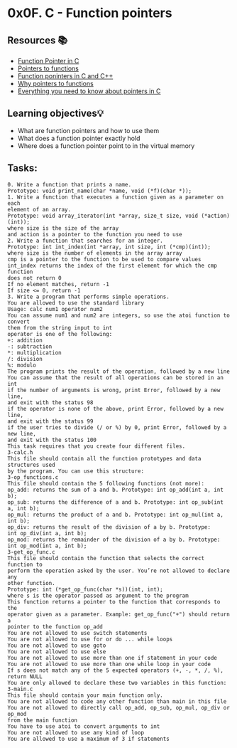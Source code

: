 # 0x0F. C - Function pointers
## Resources :books:
* [Function Pointer in C](https://www.geeksforgeeks.org/function-pointer-in-c/)
* [Pointers to functions](https://www.geeksforgeeks.org/function-pointer-in-c/)
* [Function poninters in C and C++](https://www.youtube.com/watch?v=ynYtgGUNelE)
* [Why pointers to functions](https://www.youtube.com/watch?v=sxTFSDAZM8s)
* [Everything you need to know about pointers in C](https://boredzo.org/pointers/)

## Learning objectives:bulb:

*    What are function pointers and how to use them
*    What does a function pointer exactly hold
*    Where does a function pointer point to in the virtual memory


## Tasks:
```
0. Write a function that prints a name.
Prototype: void print_name(char *name, void (*f)(char *));
1. Write a function that executes a function given as a parameter on each
element of an array.
Prototype: void array_iterator(int *array, size_t size, void (*action)(int));
where size is the size of the array
and action is a pointer to the function you need to use
2. Write a function that searches for an integer.
Prototype: int int_index(int *array, int size, int (*cmp)(int));
where size is the number of elements in the array array
cmp is a pointer to the function to be used to compare values
int_index returns the index of the first element for which the cmp function
does not return 0
If no element matches, return -1
If size <= 0, return -1
3. Write a program that performs simple operations.
You are allowed to use the standard library
Usage: calc num1 operator num2
You can assume num1 and num2 are integers, so use the atoi function to convert
them from the string input to int
operator is one of the following:
+: addition
-: subtraction
*: multiplication
/: division
%: modulo
The program prints the result of the operation, followed by a new line
You can assume that the result of all operations can be stored in an int
if the number of arguments is wrong, print Error, followed by a new line,
and exit with the status 98
if the operator is none of the above, print Error, followed by a new line,
and exit with the status 99
if the user tries to divide (/ or %) by 0, print Error, followed by a new line,
and exit with the status 100
This task requires that you create four different files.
3-calc.h
This file should contain all the function prototypes and data structures used
by the program. You can use this structure:
3-op_functions.c
This file should contain the 5 following functions (not more):
op_add: returns the sum of a and b. Prototype: int op_add(int a, int b);
op_sub: returns the difference of a and b. Prototype: int op_sub(int a, int b);
op_mul: returns the product of a and b. Prototype: int op_mul(int a, int b);
op_div: returns the result of the division of a by b. Prototype:
int op_div(int a, int b);
op_mod: returns the remainder of the division of a by b. Prototype:
int op_mod(int a, int b);
3-get_op_func.c
This file should contain the function that selects the correct function to
perform the operation asked by the user. You’re not allowed to declare any
other function.
Prototype: int (*get_op_func(char *s))(int, int);
where s is the operator passed as argument to the program
This function returns a pointer to the function that corresponds to the
operator given as a parameter. Example: get_op_func("+") should return a
pointer to the function op_add
You are not allowed to use switch statements
You are not allowed to use for or do ... while loops
You are not allowed to use goto
You are not allowed to use else
You are not allowed to use more than one if statement in your code
You are not allowed to use more than one while loop in your code
If s does not match any of the 5 expected operators (+, -, *, /, %), return NULL
You are only allowed to declare these two variables in this function:
3-main.c
This file should contain your main function only.
You are not allowed to code any other function than main in this file
You are not allowed to directly call op_add, op_sub, op_mul, op_div or op_mod
from the main function
You have to use atoi to convert arguments to int
You are not allowed to use any kind of loop
You are allowed to use a maximum of 3 if statements
```
